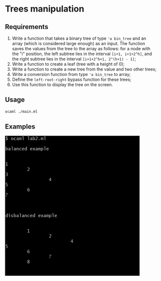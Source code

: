 # Trees manipulation

## Requirements
1. Write a function that takes a binary tree of type `'a bin_tree` and an array 
(which is considered large enough) as an input. 
The function saves the values from the tree to the array as follows:
for a node with the "i" position, the left subtree lies in the interval `[i+1, i+1+2^h]`,
 and the right subtree lies in the interval `[i+1+2^h+1, 2^(h+1) - 1]`;
2. Write a function to create a leaf (tree with a height of 0);
3. Write a function to create a new tree from the value and two other trees;
4. Write a conversion function from type `'a bin_tree` to array;
5. Define the `left-root-right` bypass function for these trees;
6. Use this function to display the tree on the screen.

## Usage

```bash
ocaml ./main.ml
```

## Examples

![usage example](img/usage_example.png)